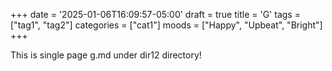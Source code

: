 +++
date = '2025-01-06T16:09:57-05:00'
draft = true
title = 'G'
tags = ["tag1", "tag2"]
categories = ["cat1"]
moods = ["Happy", "Upbeat", "Bright"]
+++

This is single page g.md under dir12 directory!